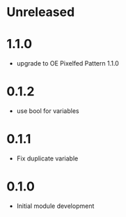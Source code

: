 # Unreleased

# 1.1.0

* upgrade to OE Pixelfed Pattern 1.1.0

# 0.1.2

* use bool for variables

# 0.1.1

* Fix duplicate variable

# 0.1.0

* Initial module development
